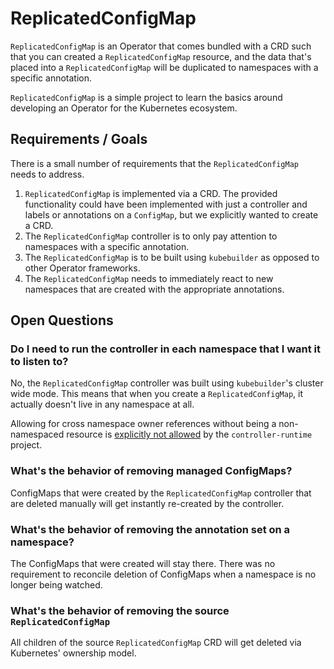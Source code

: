 # ReplicatedConfigMap

`ReplicatedConfigMap` is an Operator that comes bundled with a CRD such that you
can created a `ReplicatedConfigMap` resource, and the data that's placed into a
`ReplicatedConfigMap` will be duplicated to namespaces with a specific
annotation.

`ReplicatedConfigMap` is a simple project to learn the basics around developing
an Operator for the Kubernetes ecosystem.

## Requirements / Goals
There is a small number of requirements that the `ReplicatedConfigMap` needs to
address.

1. `ReplicatedConfigMap` is implemented via a CRD. The provided functionality
   could have been implemented with just a controller and labels or annotations
   on a `ConfigMap`, but we explicitly wanted to create a CRD.
2. The `ReplicatedConfigMap` controller is to only pay attention to namespaces
   with a specific annotation.
3. The `ReplicatedConfigMap` is to be built using `kubebuilder` as opposed to
   other Operator frameworks.
4. The `ReplicatedConfigMap` needs to immediately react to new namespaces that
   are created with the appropriate annotations.

## Open Questions

### Do I need to run the controller in each namespace that I want it to listen to?

No, the `ReplicatedConfigMap` controller was built using `kubebuilder`'s
cluster wide mode. This means that when you create a `ReplicatedConfigMap`, it
actually doesn't live in any namespace at all.

Allowing for cross namespace owner references without being a non-namespaced
resource is [explicitly not
allowed](https://github.com/kubernetes-sigs/controller-runtime/pull/675) by the
`controller-runtime` project.

### What's the behavior of removing managed ConfigMaps?

ConfigMaps that were created by the `ReplicatedConfigMap` controller that are
deleted manually will get instantly re-created by the controller.

### What's the behavior of removing the annotation set on a namespace?

The ConfigMaps that were created will stay there. There was no requirement to
reconcile deletion of ConfigMaps when a namespace is no longer being watched.

### What's the behavior of removing the source `ReplicatedConfigMap`

All children of the source `ReplicatedConfigMap` CRD will get deleted via
Kubernetes' ownership model.
